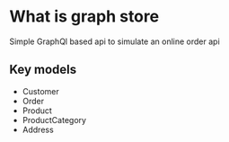# What is graph store
Simple GraphQl based api to simulate an online order api

## Key models
+ Customer
+ Order
+ Product
+ ProductCategory
+ Address
